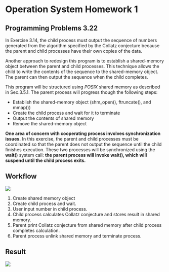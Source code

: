 # Operation System Homework 1
## Programming Problems 3.22
In Exercise 3.14, the child process must output the sequence of numbers generated from the algorithm specified by the Collatz conjecture because the parent and child processes have their own copies of the data. 

Another approach to redesign this program is to establish a shared-memory object between the parent and child processes. This technique allows the child to write the contents of the sequence to the shared-memory object. The parent can then output the sequence when the child completes. 

This program will be structured using *POSIX* shared memory as described in Sec.3.5.1. The parent process will progress though the following steps: 

- Establish the shared-memory object (shm_open(), ftruncate(), and mmap())
- Create the child process and wait for it to terminate
- Output the contents of shared memory
- Remove the shared-memory object 
 
**One area of concern with cooperating process involves synchronization issues.** In this exercise, the parent and child processes must be coordinated so that the parent does not output the sequence until the child finishes execution. These two processes will be synchronized using the **wait()** system call: **the parent process will invoke wait(), which will suspend until the child process exits.**

## Workflow
![](https://i.imgur.com/M8rAUzH.png)


1. Create shared memory object
2. Create child process and wait.
3. User input number in child process.
4. Child process calculates Collatz conjecture and stores result in shared memory.
5. Parent print Collatz conjecture from shared memory after child process completes calculation.
6. Parent process unlink shared memory and terminate process.
## Result
![](https://i.imgur.com/NL14VPO.png)
